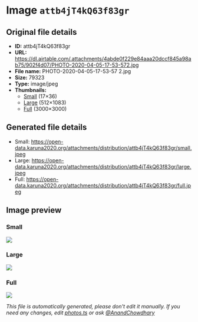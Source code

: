 # Image `attb4jT4kQ63f83gr`

## Original file details

- **ID:** attb4jT4kQ63f83gr
- **URL:** https://dl.airtable.com/.attachments/4abde0f229e84aaa20dccf845a98ab75/902f4d07/PHOTO-2020-04-05-17-53-572.jpg
- **File name:** PHOTO-2020-04-05-17-53-57 2.jpg
- **Size:** 79323
- **Type:** image/jpeg
- **Thumbnails:**
  - [Small](https://dl.airtable.com/.attachmentThumbnails/54a40e5a7c77bfb17b2ef79736711d7b/9ebe9b4c) (17×36)
  - [Large](https://dl.airtable.com/.attachmentThumbnails/81f5a1553fc34db57dc4ad3c9e79a271/e223e865) (512×1083)
  - [Full](https://dl.airtable.com/.attachmentThumbnails/a9ba87022fd4c677617c03e4593c3d0a/69fa6136) (3000×3000)

## Generated file details

- Small: https://open-data.karuna2020.org/attachments/distribution/attb4jT4kQ63f83gr/small.jpeg
- Large: https://open-data.karuna2020.org/attachments/distribution/attb4jT4kQ63f83gr/large.jpeg
- Full: https://open-data.karuna2020.org/attachments/distribution/attb4jT4kQ63f83gr/full.jpeg

## Image preview

### Small

![](https://open-data.karuna2020.org/attachments/distribution/attb4jT4kQ63f83gr/small.jpeg)

### Large

![](https://open-data.karuna2020.org/attachments/distribution/attb4jT4kQ63f83gr/large.jpeg)

### Full

![](https://open-data.karuna2020.org/attachments/distribution/attb4jT4kQ63f83gr/full.jpeg)

_This file is automatically generated, please don't edit it manually. If you need any changes, edit [photos.ts](/photos.ts) or ask [@AnandChowdhary](https://github.com/AnandChowdhary)_

